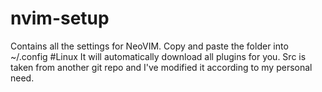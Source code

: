 # nvim-setup

Contains all the settings for NeoVIM.
Copy and paste the folder into ~/.config   #Linux
It will automatically download all plugins for you.
Src is taken from another git repo and I've modified it according to my personal need.
